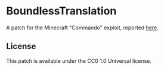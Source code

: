 # BoundlessTranslation

A patch for the Minecraft "Commando" exploit, reported [here](https://totalfreedom.me/forum/thread/4834-commando-crash-exploit-patch).

## License

This patch is available under the CC0 1.0 Universal license.